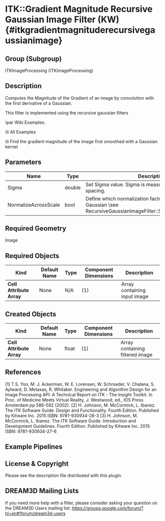 ITK::Gradient Magnitude Recursive Gaussian Image Filter (KW) {#itkgradientmagnituderecursivegaussianimage}
==========================================

## Group (Subgroup) ##

ITKImageProcessing (ITKImageProcessing)

## Description ##

Computes the Magnitude of the Gradient of an image by convolution with the first derivative of a Gaussian.

This filter is implemented using the recursive gaussian filters

\par Wiki Examples:

\li All Examples

\li Find the gradient magnitude of the image first smoothed with a Gaussian kernel

## Parameters ##

| Name | Type | Description |
|------|------|-------------|
| Sigma | double| Set Sigma value. Sigma is measured in the units of image spacing. |
| NormalizeAcrossScale | bool| Define which normalization factor will be used for the Gaussian \see RecursiveGaussianImageFilter::SetNormalizeAcrossScale |


## Required Geometry ##

Image

## Required Objects ##

| Kind | Default Name | Type | Component Dimensions | Description |
|------|--------------|------|----------------------|-------------|
| **Cell Attribute Array** | None | N/A | (1)  | Array containing input image

## Created Objects ##

| Kind | Default Name | Type | Component Dimensions | Description |
|------|--------------|------|----------------------|-------------|
| **Cell Attribute Array** | None | float | (1)  | Array containing filtered image

## References ##

[1] T.S. Yoo, M. J. Ackerman, W. E. Lorensen, W. Schroeder, V. Chalana, S. Aylward, D. Metaxas, R. Whitaker. Engineering and Algorithm Design for an Image Processing API: A Technical Report on ITK - The Insight Toolkit. In Proc. of Medicine Meets Virtual Reality, J. Westwood, ed., IOS Press Amsterdam pp 586-592 (2002). 
[2] H. Johnson, M. McCormick, L. Ibanez. The ITK Software Guide: Design and Functionality. Fourth Edition. Published by Kitware Inc. 2015 ISBN: 9781-930934-28-3
[3] H. Johnson, M. McCormick, L. Ibanez. The ITK Software Guide: Introduction and Development Guidelines. Fourth Edition. Published by Kitware Inc. 2015 ISBN: 9781-930934-27-6

## Example Pipelines ##



## License & Copyright ##

Please see the description file distributed with this plugin.

## DREAM3D Mailing Lists ##

If you need more help with a filter, please consider asking your question on the DREAM3D Users mailing list:
https://groups.google.com/forum/?hl=en#!forum/dream3d-users
